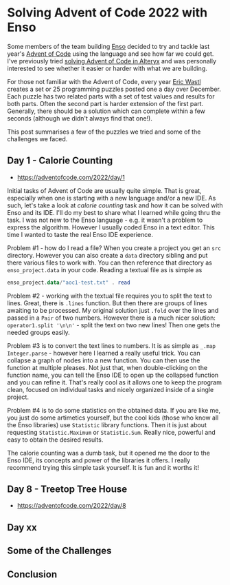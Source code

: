 # Solving Advent of Code 2022 with Enso

<!-- Put an image here -->

Some members of the team building [Enso](https://enso.org/) decided to try and tackle last year's [Advent of Code](https://adventofcode.com/2022/) using the language and see how far we could get. I've previously tried [solving Advent of Code in Alteryx](https://jdunkerley.co.uk/2020/12/05/alteryxing-the-advent-of-code-2020-week-1/) and was personally interested to see whether it easier or harder with what we are building.

For those not familiar with the Advent of Code, every year [Eric Wastl](https://twitter.com/ericwastl) creates a set or 25 programming puzzles posted one a day over December. Each puzzle has two related parts with a set of test values and results for both parts. Often the second part is harder extension of the first part. Generally, there should be a solution which can complete within a few seconds (although we didn't always find that one!).

This post summarises a few of the puzzles we tried and some of the challenges we faced.

## Day 1 - Calorie Counting

- https://adventofcode.com/2022/day/1

Initial tasks of Advent of Code are usually quite simple. That is great, especially when one is starting with a new language and/or a new IDE. As such, let's take a look at _calorie counting_ task and how it can be solved with Enso and its IDE. I'll do my best to share what I learned while going thru the task. I was not new to the Enso language - e.g. it wasn't a problem to express the algorithm. However I usually coded Enso in a text editor. This time I wanted to taste the real Enso IDE experience.

Problem #1 - how do I read a file? When you create a project you get an `src` directory. However you can also create a `data` directory sibling and put there various files to work with. You can then reference that directory as `enso_project.data` in your code. Reading a textual file as is simple as

```haskell
enso_project.data/"aoc1-test.txt" . read
```

Problem #2 - working with the textual file requires you to split the text to lines. Great, there is `.lines` function. But then there are groups of lines awaiting to be processed. My original solution just `.fold` over the lines and passed in a `Pair` of two numbers. However there is a much nicer solution: `operator1.split '\n\n'` - split the text on two new lines! Then one gets the needed groups easily.

Problem #3 is to convert the text lines to numbers. It is as simple as `_.map Integer.parse` - however here I learned a really useful trick. You can collapse a graph of nodes into a new function. You can then use the function at multiple pleases. Not just that, when double-clicking on the function name, you can tell the Enso IDE to open up the collapsed function and you can refine it. That's really cool as it allows one to keep the program clean, focused on individual tasks and nicely organized inside of a single project.

Problem #4 is to do some statistics on the obtained data. If you are like me, you just do some artimetics yourself, but the cool kids (those who know all the Enso libraries) use `Statistic` library functions. Then it is just about requesting `Statistic.Maximum` or `Statistic.Sum`. Really nice, powerful and easy to obtain the desired results.

The calorie counting was a dumb task, but it opened me the door to the Enso IDE, its concepts and power of the libraries it offers. I really recommend trying this simple task yourself. It is fun and it worths it!

## Day 8 - Treetop Tree House

- https://adventofcode.com/2022/day/8

## Day xx 

## Some of the Challenges

## Conclusion
